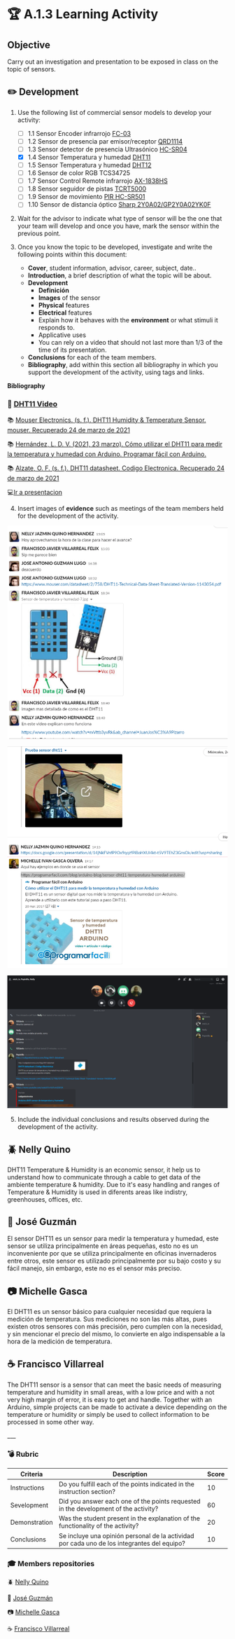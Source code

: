 # :trophy: A.1.3 Learning Activity

## Objective

Carry out an investigation and presentation to be exposed in class on the topic of sensors.

## :pencil2: Development

1. Use the following list of commercial sensor models to develop your activity:

   - [ ] 1.1 Sensor Encoder infrarrojo [FC-03](https://articulo.mercadolibre.com.mx/MLM-667245832-sensor-de-velocidad-encoder-infrarrojo-lm393-encoder-1-pz-_JM?quantity=1#position=1&type=item&tracking_id=d291ac0d-e965-42ec-8f24-9c21dba0524e)
   - [ ] 1.2 Sensor de presencia par emisor/receptor [QRD1114](https://articulo.mercadolibre.com.mx/MLM-761860464-2-pzas-qrd1114-sensor-infrarrojo-reflectivo-seguidor-linea-_JM?quantity=1#position=3&type=item&tracking_id=a56bb0cb-d5dc-4f43-84cd-9e46feaa1cc6)
   - [ ] 1.3 Sensor detector de presencia Ultrasónico [HC-SR04](https://articulo.mercadolibre.com.mx/MLM-780669402-sensor-ultrasonico-hc-sr04-sensor-de-distancia-_JM?quantity=1#position=1&type=item&tracking_id=aa4551b9-6b85-4a0d-b119-00b31360c7a4)
   - [x] 1.4 Sensor Temperatura y humedad [DHT11](https://articulo.mercadolibre.com.mx/MLM-664315278-sensor-de-temperatura-y-humedad-dht11-cjumpers-arduino-pic-_JM?quantity=1#position=1&type=item&tracking_id=e28e7442-6ce8-420b-99e1-99b2efd2d51f)
   - [ ] 1.5 Sensor Temperatura y humedad [DHT12](https://articulo.mercadolibre.com.mx/MLM-761350149-sensor-de-temperatura-y-humedad-dht22-arduino-_JM?quantity=1#position=1&type=item&tracking_id=509ff3d0-c091-4fbc-8ff5-63ff0c0adaec)
   - [ ] 1.6 Sensor de color RGB TCS34725
   - [ ] 1.7 Sensor Control Remote infrarrojo [AX-1838HS](https://articulo.mercadolibre.com.mx/MLM-665821120-modulo-sensor-reconocimiento-de-color-rgb-tcs34725arduino-_JM?quantity=1#position=1&type=item&tracking_id=fd55dc31-3426-49ad-999f-ef5cf0a70bf0)
   - [ ] 1.8 Sensor seguidor de pistas [TCRT5000](https://articulo.mercadolibre.com.mx/MLM-602097604-modulo-tcrt5000-sensor-optico-reflectivo-arduino-pic-_JM?quantity=1#position=1&type=item&tracking_id=6e9e4318-5969-4b28-a765-17a08bd5dc3f)
   - [ ] 1.9 Sensor de movimiento [PIR HC-SR501](https://articulo.mercadolibre.com.mx/MLM-603369291-sensor-de-movimiento-pir-hc-sr501-arduino-pic-_JM?quantity=1#position=1&type=item&tracking_id=59121a6f-e868-4aa0-ae14-430f1cfd2158)
   - [ ] 1.10 Sensor de distancia óptico [Sharp 2Y0A02/GP2Y0A02YK0F](https://articulo.mercadolibre.com.mx/MLM-554899938-sensor-infrarrojo-sharp-gp2y0a02yk-2y0a02-20-150cm-_JM?quantity=1#position=1&type=item&tracking_id=155e5495-de69-4b76-a797-826cda4686c2)

2. Wait for the advisor to indicate what type of sensor will be the one that your team will develop and once you have, mark the sensor within the previous point.

3. Once you know the topic to be developed, investigate and write the following points within this document:

   - **Cover**, student information, advisor, career, subject, date..
   - **Introduction**, a brief description of what the topic will be about.
   - **Development**
     - **Definición**
     - **Images** of the sensor
     - **Physical** features
     - **Electrical** features
     - Explain how it behaves with the **environment** or what stimuli it responds to.
     - Applicative uses
     - You can rely on a video that should not last more than 1/3 of the time of its presentation.
    - **Conclusions** for each of the team members.
    - **Bibliography**, add within this section all bibliography in which you support the development of the activity, using tags and links.

**Bibliography**
### :movie_camera: [DHT11 Video](https://www.youtube.com/watch?v=rxVttb3yvRk&ab_channel=JuanJos%C3%A9Pizarro)

:books: [Mouser Electronics. (s. f.). DHT11 Humidity & Temperature Sensor. mouser. Recuperado 24 de marzo de 2021](https://www.mouser.com/datasheet/2/758/DHT11-Technical-Data-Sheet-Translated-Version-1143054.pdf)

:books: [Hernández, L. D. V. (2021, 23 marzo). Cómo utilizar el DHT11 para medir la temperatura y humedad con Arduino. Programar fácil con Arduino.](https://programarfacil.com/blog/arduino-blog/sensor-dht11-temperatura-humedad-arduino/)

:books: [Alzate, O. F. (s. f.). DHT11 datasheet. Codigo Electronica. Recuperado 24 de marzo de 2021](http://codigoelectronica.com/blog/dht11-datasheet)

:computer:<a href="https://github.com/NellyQuino/SistemasProgramables/blob/main/pdf/DHT11.pdf" target="_blank">Ir a presentacion</a>

4. Insert images of **evidence** such as meetings of the team members held for the development of the activity.
<p align="center">
    <img alt="Circuito1" src="../img/A1.3_Reunion1.png" >
</p>
<p align="center">
    <img alt="Circuito1" src="../img/A1.3_Reunion2.png" >
</p>
<p align="center">
    <img alt="Circuito1" src="../img/A1.3_Reunion3.png" >
</p>

5. Include the individual conclusions and results observed during the development of the activity.
## :beetle: Nelly Quino
<p>DHT11 Temperature & Humidity is an economic sensor, it help us to understand how to communicate through a cable to get data of the ambiente temperature & humidity. Due to it's easy handling and ranges of Temperature & Humidity is used in diferents areas like indistry, greenhouses, offices, etc.</p>

## :frog: José Guzmán
<p>El sensor DHT11 es un sensor para medir la temperatura y humedad, este sensor se utiliza principalmente en áreas pequeñas, esto no es un inconveniente por que se utiliza principalmente en oficinas invernaderos entre otros, este sensor es utilizado principalmente por su bajo costo y su fácil manejo, sin embargo, este no es el sensor más preciso. </p>

## :camera: Michelle Gasca
<p>El DHT11 es un sensor básico para cualquier necesidad que requiera la medición de temperatura. Sus mediciones no son las más altas, pues existen otros sensores con más precisión, pero cumplen con la necesidad, y sin mencionar el precio del mismo, lo convierte en algo indispensable a la hora de la medición de temperatura.
</p>

## :coffee: Francisco Villarreal 
<p>The DHT11 sensor is a sensor that can meet the basic needs of measuring temperature and humidity in small areas, with a low price and with a not very high margin of error, it is easy to get and handle. Together with an Arduino, simple projects can be made to activate a device depending on the temperature or humidity or simply be used to collect information to be processed in some other way.</p>
___

### :bomb: Rubric

| Criteria| Description | Score |
| ------------- | -------------------------------------------------------------------------------------------- | ------- |
| Instructions | Do you fulfill each of the points indicated in the instruction section? | 10 |
| Sevelopment    | Did you answer each one of the points requested in the development of the activity?   | 60      |
|Demonstration|Was the student present in the explanation of the functionality of the activity?|20| 
|Conclusions|Se incluye una opinión personal de la actividad por cada uno de los integrantes del equipo?|10|

### :mortar_board: Members repositories
:beetle: [Nelly Quino](https://github.com/NellyQuino/SistemasProgramables)

:frog: [José Guzmán](https://github.com/Jose-exe/SistemasProgramables)

:camera: [Michelle Gasca](https://github.com/C3XDN/Sistemas-programables)

:coffee: [Francisco Villarreal](https://github.com/FranciscoVF/Sistemas-Programables/)